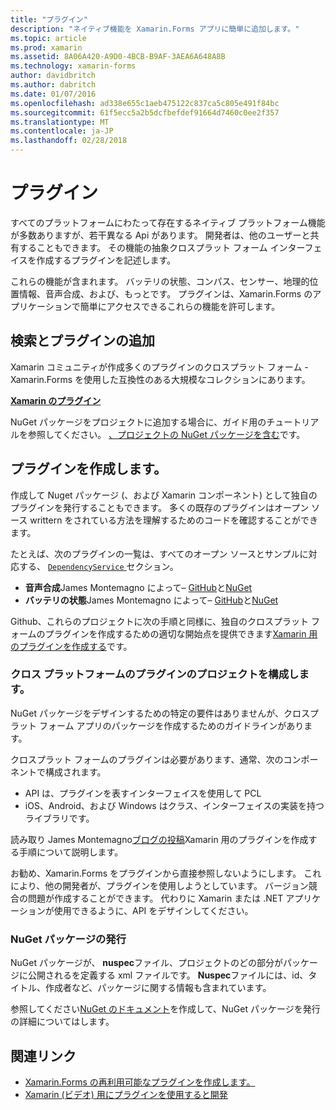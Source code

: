 ```yaml
---
title: "プラグイン"
description: "ネイティブ機能を Xamarin.Forms アプリに簡単に追加します。"
ms.topic: article
ms.prod: xamarin
ms.assetid: 8A06A420-A9D0-4BCB-B9AF-3AEA6A648A8B
ms.technology: xamarin-forms
author: davidbritch
ms.author: dabritch
ms.date: 01/07/2016
ms.openlocfilehash: ad338e655c1aeb475122c837ca5c805e491f84bc
ms.sourcegitcommit: 61f5ecc5a2b5dcfbefdef91664d7460c0ee2f357
ms.translationtype: MT
ms.contentlocale: ja-JP
ms.lasthandoff: 02/28/2018
---
```

# <a name="plugins"></a>プラグイン

すべてのプラットフォームにわたって存在するネイティブ プラットフォーム機能が多数ありますが、若干異なる Api があります。 開発者は、他のユーザーと共有することもできます。 その機能の抽象クロスプラット フォーム インターフェイスを作成するプラグインを記述します。

これらの機能が含まれます。 バッテリの状態、コンパス、センサー、地理的位置情報、音声合成、および、もっとです。 プラグインは、Xamarin.Forms のアプリケーションで簡単にアクセスできるこれらの機能を許可します。

## <a name="finding-and-adding-plugins"></a>検索とプラグインの追加

Xamarin コミュニティが作成多くのプラグインのクロスプラット フォーム - Xamarin.Forms を使用した互換性のある大規模なコレクションにあります。

[**Xamarin のプラグイン**](https://github.com/xamarin/plugins)

NuGet パッケージをプロジェクトに追加する場合に、ガイド用のチュートリアルを参照してください。 [、プロジェクトの NuGet パッケージを含む](/visualstudio/mac/nuget-walkthrough/)です。


## <a name="creating-plugins"></a>プラグインを作成します。

作成して Nuget パッケージ (、および Xamarin コンポーネント) として独自のプラグインを発行することもできます。 多くの既存のプラグインはオープン ソース writtern をされている方法を理解するためのコードを確認することができます。

たとえば、次のプラグインの一覧は、すべてのオープン ソースとサンプルに対応する、 [ `DependencyService` ](~/xamarin-forms/app-fundamentals/dependency-service/index.md)セクション。

- **音声合成**James Montemagno によって&ndash; [GitHub](https://github.com/jamesmontemagno/Xamarin.Plugins/tree/master/TextToSpeech)と[NuGet  ](https://www.nuget.org/packages/Xam.Plugin.Battery)
- **バッテリの状態**James Montemagno によって&ndash; [GitHub](https://github.com/jamesmontemagno/Xamarin.Plugins/tree/master/Battery)と[NuGet](https://www.nuget.org/packages/Xam.Plugins.TextToSpeech/)

Github、これらのプロジェクトに次の手順と同様に、独自のクロスプラット フォームのプラグインを作成するための適切な開始点を提供できます[Xamarin 用のプラグインを作成する](https://github.com/xamarin/plugins#create-a-plugin-for-xamarin)です。

### <a name="structuring-cross-platform-plugin-projects"></a>クロス プラットフォームのプラグインのプロジェクトを構成します。

NuGet パッケージをデザインするための特定の要件はありませんが、クロスプラット フォーム アプリのパッケージを作成するためのガイドラインがあります。

クロスプラット フォームのプラグインは必要があります、通常、次のコンポーネントで構成されます。

- API は、プラグインを表すインターフェイスを使用して PCL
- iOS、Android、および Windows はクラス、インターフェイスの実装を持つライブラリです。

読み取り James Montemagno[ブログの投稿](https://blog.xamarin.com/creating-reusable-plugins-for-xamarin-forms/)Xamarin 用のプラグインを作成する手順について説明します。

お勧め、Xamarin.Forms をプラグインから直接参照しないようにします。
これにより、他の開発者が、プラグインを使用しようとしています。 バージョン競合の問題が作成することができます。 代わりに Xamarin または .NET アプリケーションが使用できるように、API をデザインしてください。

### <a name="publishing-nuget-packages"></a>NuGet パッケージの発行

NuGet パッケージが、 **nuspec**ファイル、プロジェクトのどの部分がパッケージに公開されるを定義する xml ファイルです。 **Nuspec**ファイルには、id、タイトル、作成者など、パッケージに関する情報も含まれています。

参照してください[NuGet のドキュメント](http://docs.nuget.org/create/creating-and-publishing-a-package)を作成して、NuGet パッケージを発行の詳細についてはします。


## <a name="related-links"></a>関連リンク

- [Xamarin.Forms の再利用可能なプラグインを作成します。](https://blog.xamarin.com/creating-reusable-plugins-for-xamarin-forms)
- [Xamarin (ビデオ) 用にプラグインを使用すると開発](https://university.xamarin.com/guestlectures/using-developing-plugins-for-xamarin)
